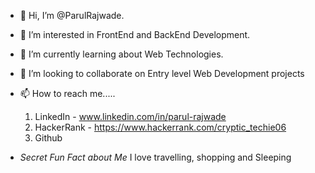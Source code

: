 - 👋 Hi, I’m @ParulRajwade. 
- 👀 I’m interested in FrontEnd and BackEnd Development.
- 🌱 I’m currently learning about Web Technologies.
- 💞️ I’m looking to collaborate on Entry level Web Development projects
- 📫 How to reach me.....
    1. LinkedIn - www.linkedin.com/in/parul-rajwade
    2. HackerRank - https://www.hackerrank.com/cryptic_techie06
    3. Github 
    
    
- *Secret Fun Fact about Me*
    I love travelling, shopping and Sleeping
<!---
ParulRajwade/ParulRajwade is a ✨ special ✨ repository because its `README.md` (this file) appears on your GitHub profile.
You can click the Preview link to take a look at your changes.
--->

